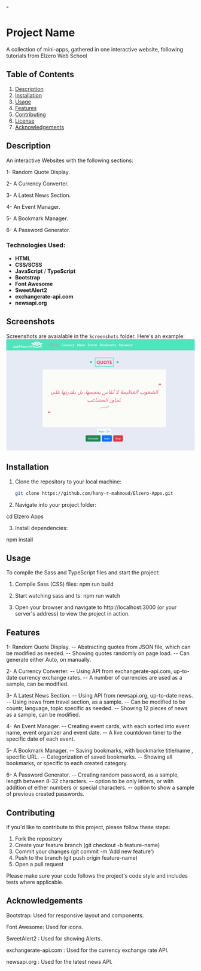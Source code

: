 "

# Project Name

A collection of mini-apps, gathered in one interactive website,
following tutorials from Elzero Web School

## Table of Contents

1. [Description](#description)
2. [Installation](#installation)
3. [Usage](#usage)
4. [Features](#features)
5. [Contributing](#contributing)
6. [License](#license)
7. [Acknowledgements](#acknowledgements)

## Description

An interactive Websites with the following sections:

1- Random Quote Display.

2- A Currency Converter.

3- A Latest News Section.

4- An Event Manager.

5- A Bookmark Manager.

6- A Password Generator.

### Technologies Used:

- **HTML**
- **CSS/SCSS**
- **JavaScript** / **TypeScript**
- **Bootstrap**
- **Font Awesome**
- **SweetAlert2**
- **exchangerate-api.com**
- **newsapi.org**

## Screenshots

Screenshots are avaialable in the `Screenshots` folder.
Here's an example:
![Sample Screenshot](Screenshots/Elzero-Apps-Screenshot1.png)

## Installation

1. Clone the repository to your local machine:

   ```bash
   git clone https://github.com/hany-r-mahmoud/Elzero-Apps.git

   ```

2. Navigate into your project folder:

cd Elzero Apps

3. Install dependencies:

npm install

## Usage

To compile the Sass and TypeScript files and start the project:

1. Compile Sass (CSS) files:
   npm run build

2. Start watching sass and ts:
   npm run watch

3. Open your browser and navigate to http://localhost:3000 (or your server's address) to view the project in action.

## Features

1- Random Quote Display.
-- Abstracting quotes from JSON file, which can be modified as needed.
-- Showing quotes randomly on page load.
-- Can generate either Auto, on manually.

2- A Currency Converter.
-- Using API from exchangerate-api.com, up-to-date currency exchange rates.
-- A number of currencies are used as a sample, can be modified.

3- A Latest News Section.
-- Using API from newsapi.org, up-to-date news.
-- Using news from travel section, as a sample.
-- Can be modified to be countr, language, topic specific as needed.
-- Showing 12 pieces of news as a sample, can be modified.

4- An Event Manager.
-- Creating event cards, with each sorted into event name, event organizer and event date.
-- A live countdown timer to the specific date of each event.

5- A Bookmark Manager.
-- Saving bookmarks, with bookmarke title/name , specific URL.
-- Categorization of saved bookmarks.
-- Showing all bookmarks, or specific to each created category.

6- A Password Generator.
-- Creating random password, as a sample, length between 8-32 characters.
-- option to be only letters, or with addition of either numbers or special characters.
-- option to show a sample of previous created passwords.

## Contributing

If you'd like to contribute to this project, please follow these steps:

1. Fork the repository
2. Create your feature branch (git checkout -b feature-name)
3. Commit your changes (git commit -m 'Add new feature')
4. Push to the branch (git push origin feature-name)
5. Open a pull request

Please make sure your code follows the project's code style and includes tests where applicable.

## Acknowledgements

Bootstrap: Used for responsive layout and components.

Font Awesome: Used for icons.

SweetAlert2 : Used for showing Alerts.

exchangerate-api.com : Used for the currency exchange rate API.

newsapi.org : Used for the latest news API.
